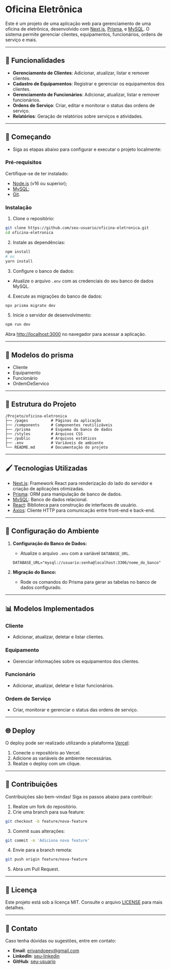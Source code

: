 # Oficina Eletrônica

Este é um projeto de uma aplicação web para gerenciamento de uma oficina de eletrônica, desenvolvido com [Next.js](https://nextjs.org), [Prisma](https://www.prisma.io/), e [MySQL](https://www.mysql.com/). O sistema permite gerenciar clientes, equipamentos, funcionários, ordens de serviço e mais.

---

## 🔧 Funcionalidades

- **Gerenciamento de Clientes**: Adicionar, atualizar, listar e remover clientes.
- **Cadastro de Equipamentos**: Registrar e gerenciar os equipamentos dos clientes.
- **Gerenciamento de Funcionários**: Adicionar, atualizar, listar e remover funcionários.
- **Ordens de Serviço**: Criar, editar e monitorar o status das ordens de serviço.
- **Relatórios**: Geração de relatórios sobre serviços e atividades.

---

## 🚀 Começando

- Siga as etapas abaixo para configurar e executar o projeto localmente:


### **Pré-requisitos**

Certifique-se de ter instalado:

- [Node.js](https://nodejs.org/) (v16 ou superior);
- [MySQL](https://www.mysql.com/);
- [Git](https://git-scm.com/).

### **Instalação**

1. Clone o repositório:

```bash
git clone https://github.com/seu-usuario/oficina-eletronica.git
cd oficina-eletronica
```

2. Instale as dependências:

```bash
npm install
# ou
yarn install
```

3. Configure o banco de dados:

- Atualize o arquivo `.env` com as credenciais do seu banco de dados MySQL.

4. Execute as migrações do banco de dados:

```bash
npx prisma migrate dev
```

5. Inicie o servidor de desenvolvimento:

```bash
npm run dev
```

Abra [http://localhost:3000](http://localhost:3000) no navegador para acessar a aplicação.

---

## 📒 Modelos do prisma

- Cliente
- Equipamento
- Funcionário
- OrdemDeServico

---

## 📒 Estrutura do Projeto

```plaintext
/Projeto/oficina-eletronica
├── /pages          # Páginas da aplicação
├── /components     # Componentes reutilizáveis
├── /prisma         # Esquema do banco de dados
├── /styles         # Arquivos CSS
├── /public         # Arquivos estáticos
├── .env            # Variáveis de ambiente
└── README.md       # Documentação do projeto
```

---

## 🖌 Tecnologias Utilizadas

- [Next.js](https://nextjs.org/docs): Framework React para renderização do lado do servidor e criação de aplicações otimizadas.
- [Prisma](https://www.prisma.io/): ORM para manipulação de banco de dados.
- [MySQL](https://www.mysql.com/): Banco de dados relacional.
- [React](https://reactjs.org/): Biblioteca para construção de interfaces de usuário.
- [Axios](https://axios-http.com/): Cliente HTTP para comunicação entre front-end e back-end.

---

## 🔧 Configuração do Ambiente

1. **Configuração do Banco de Dados:**
   - Atualize o arquivo `.env` com a variável `DATABASE_URL`.

   ```plaintext
   DATABASE_URL="mysql://usuario:senha@localhost:3306/nome_do_banco"
   ```

2. **Migração do Banco:**
   - Rode os comandos do Prisma para gerar as tabelas no banco de dados configurado.

---

## 📊 Modelos Implementados

### **Cliente**
- Adicionar, atualizar, deletar e listar clientes.

### **Equipamento**
- Gerenciar informações sobre os equipamentos dos clientes.

### **Funcionário**
- Adicionar, atualizar, deletar e listar funcionários.

### **Ordem de Serviço**
- Criar, monitorar e gerenciar o status das ordens de serviço.

---

## 🌐 Deploy

O deploy pode ser realizado utilizando a plataforma [Vercel](https://vercel.com/):

1. Conecte o repositório ao Vercel.
2. Adicione as variáveis de ambiente necessárias.
3. Realize o deploy com um clique.

---

## 👥 Contribuições

Contribuições são bem-vindas! Siga os passos abaixo para contribuir:

1. Realize um fork do repositório.
2. Crie uma branch para sua feature:

```bash
git checkout -b feature/nova-feature
```

3. Commit suas alterações:

```bash
git commit -m 'Adiciona nova feature'
```

4. Envie para a branch remota:

```bash
git push origin feature/nova-feature
```

5. Abra um Pull Request.

---

## 📝 Licença

Este projeto está sob a licença MIT. Consulte o arquivo [LICENSE](LICENSE) para mais detalhes.

---

## 📢 Contato

Caso tenha dúvidas ou sugestões, entre em contato:

- **Email**: erivandoeey@gmail.com
- **LinkedIn**: [seu-linkedin](https://linkedin.com/in/erivando-n-2a6b1a307)
- **GitHub**: [seu-usuario](https://github.com/erivandoeey)
